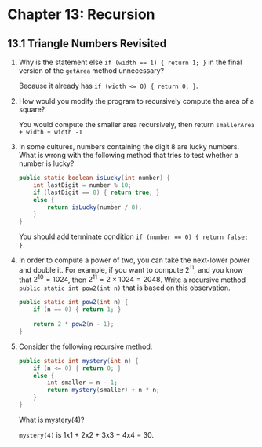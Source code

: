 # Chapter 13: Recursion

## 13.1 Triangle Numbers Revisited

1. Why is the statement else `if (width == 1) { return 1; }` in the final version of the `getArea` method unnecessary?

   Because it already has `if (width <= 0) { return 0; }`.
2. How would you modify the program to recursively compute the area of a square?

   You would compute the smaller area recursively, then return `smallerArea + width + width -1`
3. In some cultures, numbers containing the digit 8 are lucky numbers. What is wrong with the following method that tries to test whether a number is lucky?
   ```java
   public static boolean isLucky(int number) {
       int lastDigit = number % 10;
       if (lastDigit == 8) { return true; }
       else {
           return isLucky(number / 8);
       }    
   }
   ```

   You should add terminate condition `if (number == 0) { return false; }`.
4. In order to compute a power of two, you can take the next-lower power and double it. For example, if you want to compute $2^11$, and you know that $2^10 = 1024$, then $2^11 = 2 \times 1024 = 2048$. Write a recursive method `public static int pow2(int n)` that is based on this observation.

   ```java
   public static int pow2(int n) {
       if (n == 0) { return 1; }
       
       return 2 * pow2(n - 1);
   }
   ```
5. Consider the following recursive method:
   ```java
   public static int mystery(int n) {
       if (n <= 0) { return 0; }
       else {
           int smaller = n - 1;
           return mystery(smaller) + n * n;
       }
   }
   ```
   What is mystery(4)?

   `mystery(4)` is 1x1 + 2x2 + 3x3 + 4x4 = 30.